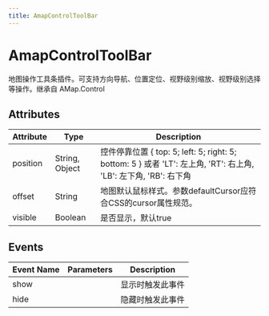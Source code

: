```yaml
---
title: AmapControlToolBar
---
```


# AmapControlToolBar
地图操作工具条插件。可支持方向导航、位置定位、视野级别缩放、视野级别选择等操作。继承自 AMap.Control

## Attributes

Attribute | Type | Description
---|---|---|
position| String, Object | 控件停靠位置 { top: 5; left: 5; right: 5; bottom: 5 } 或者 'LT': 左上角, 'RT': 右上角, 'LB': 左下角, 'RB': 右下角
offset | String | 地图默认鼠标样式。参数defaultCursor应符合CSS的cursor属性规范。
visible | Boolean | 是否显示，默认true


## Events

Event Name | Parameters                      | Description
---|---|---|
show | | 显示时触发此事件
hide | | 隐藏时触发此事件
